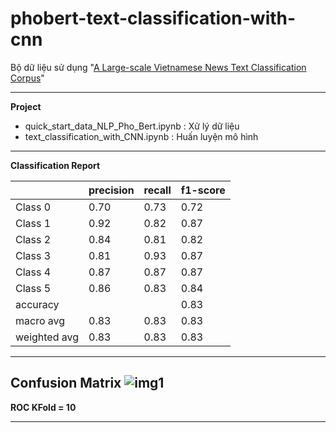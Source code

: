 # phobert-text-classification-with-cnn

Bộ dữ liệu sử dụng "[A Large-scale Vietnamese News Text Classification Corpus](https://github.com/duyvuleo/VNTC)"

---
**Project**
* quick_start_data_NLP_Pho_Bert.ipynb : Xử lý dữ liệu
* text_classification_with_CNN.ipynb : Huấn luyện mô hình
---

**Classification Report**

|            |precision |    recall | f1-score|
|------------|----------|-----------|---------|
|Class 0     |   0.70   |     0.73  |    0.72 |    
|Class 1     |   0.92   |     0.82  |    0.87 |   
|Class 2     |   0.84   |     0.81  |    0.82 |      
|Class 3     |   0.81   |     0.93  |    0.87 |      
|Class 4     |   0.87   |     0.87  |    0.87 |      
|Class 5     |   0.86   |     0.83  |    0.84 |      
|accuracy    |          |           |    0.83 |       
|macro avg   |   0.83   |     0.83  |    0.83 |      
|weighted avg|   0.83   |     0.83  |    0.83 |      

---

**Confusion Matrix**
![img1](https://raw.githubusercontent.com/DoManhQuang/phobert-text-classification-with-cnn/main/Confusion_matrix_6_class.png)
---

**ROC KFold = 10**

---

